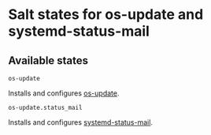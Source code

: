 # Salt states for os-update and systemd-status-mail

## Available states

`os-update`

Installs and configures [os-update](https://github.com/openSUSE/os-update).

`os-update.status_mail`

Installs and configures [systemd-status-mail](https://github.com/openSUSE/os-update).
